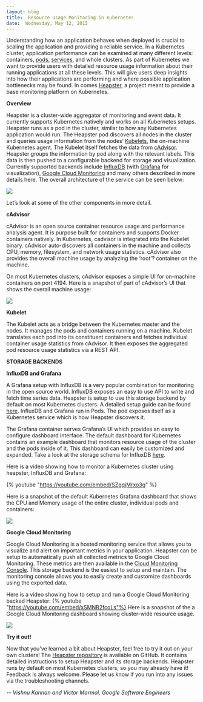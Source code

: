 ```yaml
---
layout: blog
title:  Resource Usage Monitoring in Kubernetes
date:  Wednesday, May 12, 2015
---
```


Understanding how an application behaves when deployed is crucial to scaling the application and providing a reliable service. In a Kubernetes cluster, application performance can be examined at many different levels: containers, [pods](http://kubernetes.io/docs/user-guide/pods), [services](http://kubernetes.io/docs/user-guide/services), and whole clusters. As part of Kubernetes we want to provide users with detailed resource usage information about their running applications at all these levels. This will give users deep insights into how their applications are performing and where possible application bottlenecks may be found. In comes [Heapster](https://github.com/kubernetes/heapster), a project meant to provide a base monitoring platform on Kubernetes.  


**Overview**  


Heapster is a cluster-wide aggregator of monitoring and event data. It currently supports Kubernetes natively and works on all Kubernetes setups. Heapster runs as a pod in the cluster, similar to how any Kubernetes application would run. The Heapster pod discovers all nodes in the cluster and queries usage information from the nodes’ [Kubelets](https://github.com/kubernetes/kubernetes/blob/master/DESIGN.md#kubelet), the on-machine Kubernetes agent. The Kubelet itself fetches the data from [cAdvisor](https://github.com/google/cadvisor). Heapster groups the information by pod along with the relevant labels. This data is then pushed to a configurable backend for storage and visualization. Currently supported backends include [InfluxDB](http://influxdb.com/) (with [Grafana](http://grafana.org/) for visualization), [Google Cloud Monitoring](https://cloud.google.com/monitoring/) and many others described in more details here. The overall architecture of the service can be seen below:  


[![](https://2.bp.blogspot.com/-6Bu15356Zqk/V4mGINP8eOI/AAAAAAAAAmk/-RwvkJUt4rY2cmjqYFBmRo25FQQPRb27ACEw/s640/monitoring-architecture.png)](https://2.bp.blogspot.com/-6Bu15356Zqk/V4mGINP8eOI/AAAAAAAAAmk/-RwvkJUt4rY2cmjqYFBmRo25FQQPRb27ACEw/s1600/monitoring-architecture.png)

Let’s look at some of the other components in more detail.



**cAdvisor**



cAdvisor is an open source container resource usage and performance analysis agent. It is purpose built for containers and supports Docker containers natively. In Kubernetes, cadvisor is integrated into the Kubelet binary. cAdvisor auto-discovers all containers in the machine and collects CPU, memory, filesystem, and network usage statistics. cAdvisor also provides the overall machine usage by analyzing the ‘root’? container on the machine.



On most Kubernetes clusters, cAdvisor exposes a simple UI for on-machine containers on port 4194. Here is a snapshot of part of cAdvisor’s UI that shows the overall machine usage:  


[![](https://3.bp.blogspot.com/-V5KAfomW7Cg/V4mGH6OTKSI/AAAAAAAAAmo/EZHcG0afrs0606eTDMCryT6j6SoNzu3PgCEw/s400/cadvisor.png)](https://3.bp.blogspot.com/-V5KAfomW7Cg/V4mGH6OTKSI/AAAAAAAAAmo/EZHcG0afrs0606eTDMCryT6j6SoNzu3PgCEw/s1600/cadvisor.png)

**Kubelet**  

The Kubelet acts as a bridge between the Kubernetes master and the nodes. It manages the pods and containers running on a machine. Kubelet translates each pod into its constituent containers and fetches individual container usage statistics from cAdvisor. It then exposes the aggregated pod resource usage statistics via a REST API.



**STORAGE BACKENDS**



**InfluxDB and Grafana**



A Grafana setup with InfluxDB is a very popular combination for monitoring in the open source world. InfluxDB exposes an easy to use API to write and fetch time series data. Heapster is setup to use this storage backend by default on most Kubernetes clusters. A detailed setup guide can be found [here](https://github.com/kubernetes/heapster/blob/master/docs/influxdb.md). InfluxDB and Grafana run in Pods. The pod exposes itself as a Kubernetes service which is how Heapster discovers it.



The Grafana container serves Grafana’s UI which provides an easy to configure dashboard interface. The default dashboard for Kubernetes contains an example dashboard that monitors resource usage of the cluster and the pods inside of it. This dashboard can easily be customized and expanded. Take a look at the storage schema for InfluxDB [here](https://github.com/kubernetes/heapster/blob/master/docs/storage-schema.md#metrics).



Here is a video showing how to monitor a Kubernetes cluster using heapster, InfluxDB and Grafana:

{% youtube "https://youtube.com/embed/SZgqjMrxo3g" %}




Here is a snapshot of the default Kubernetes Grafana dashboard that shows the CPU and Memory usage of the entire cluster, individual pods and containers:



[![](https://1.bp.blogspot.com/-lHMeU_4UnAk/V4mGHyrWkBI/AAAAAAAAAms/SvnncgJ7ieAduBqQzpI86oaboIkAKEpEQCEw/s640/influx.png)](https://1.bp.blogspot.com/-lHMeU_4UnAk/V4mGHyrWkBI/AAAAAAAAAms/SvnncgJ7ieAduBqQzpI86oaboIkAKEpEQCEw/s1600/influx.png)





**Google Cloud Monitoring**



Google Cloud Monitoring is a hosted monitoring service that allows you to visualize and alert on important metrics in your application. Heapster can be setup to automatically push all collected metrics to Google Cloud Monitoring. These metrics are then available in the [Cloud Monitoring Console](https://app.google.stackdriver.com/). This storage backend is the easiest to setup and maintain. The monitoring console allows you to easily create and customize dashboards using the exported data.



Here is a video showing how to setup and run a Google Cloud Monitoring backed Heapster:
{% youtube "https://youtube.com/embed/xSMNR2fcoLs"%}
Here is a snapshot of the a Google Cloud Monitoring dashboard showing cluster-wide resource usage.



[![](https://2.bp.blogspot.com/-F2j3kYn3IoA/V4mGH3M-0gI/AAAAAAAAAmg/aoml93zPeKsKbTX1tN5sTtRRTw7dAKsxwCEw/s640/gcm.png)](https://2.bp.blogspot.com/-F2j3kYn3IoA/V4mGH3M-0gI/AAAAAAAAAmg/aoml93zPeKsKbTX1tN5sTtRRTw7dAKsxwCEw/s1600/gcm.png)



**Try it out!**



Now that you’ve learned a bit about Heapster, feel free to try it out on your own clusters! The [Heapster repository](https://github.com/kubernetes/heapster) is available on GitHub. It contains detailed instructions to setup Heapster and its storage backends. Heapster runs by default on most Kubernetes clusters, so you may already have it! Feedback is always welcome. Please let us know if you run into any issues via the troubleshooting channels.



_-- Vishnu Kannan and Victor Marmol, Google Software Engineers_
